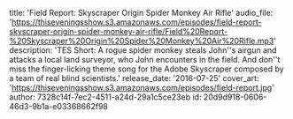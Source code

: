 title: 'Field Report: Skyscraper Origin Spider Monkey Air Rifle'
audio_file: 'https://thiseveningsshow.s3.amazonaws.com/episodes/field-report-skyscraper-origin-spider-monkey-air-rifle/Field%20Report-%20Skyscraper%20Origin%20Spider%20Monkey%20Air%20Rifle.mp3'
description: 'TES Short: A rogue spider monkey steals John''s airgun and attacks a local land surveyor, who John encounters in the field. And don''t miss the finger-licking theme song for the Adobe Skyscraper composed by a team of real blind scientists.'
release_date: '2016-07-25'
cover_art: 'https://thiseveningsshow.s3.amazonaws.com/episodes/field-report.jpg'
author: 7328c14f-7ec2-4511-a24d-29a1c5ce23eb
id: 20d9d918-0606-46d3-9b1a-e03368662f98
